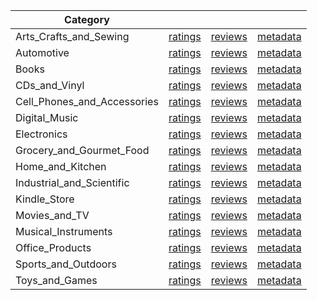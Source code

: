 | Category |  |  |  | 
 |----------|:-----:|:-----:|:-----:|
Arts_Crafts_and_Sewing | [ratings](https://ciir.cs.umass.edu/downloads/XMarket/DATA/sg/Arts_Crafts_and_Sewing/ratings_sg_Arts_Crafts_and_Sewing.txt) | [reviews](https://ciir.cs.umass.edu/downloads/XMarket/DATA/sg/Arts_Crafts_and_Sewing/reviews_sg_Arts_Crafts_and_Sewing.json) | [metadata](https://ciir.cs.umass.edu/downloads/XMarket/DATA/sg/Arts_Crafts_and_Sewing/metadata_sg_Arts_Crafts_and_Sewing.json) |  
Automotive | [ratings](https://ciir.cs.umass.edu/downloads/XMarket/DATA/sg/Automotive/ratings_sg_Automotive.txt) | [reviews](https://ciir.cs.umass.edu/downloads/XMarket/DATA/sg/Automotive/reviews_sg_Automotive.json) | [metadata](https://ciir.cs.umass.edu/downloads/XMarket/DATA/sg/Automotive/metadata_sg_Automotive.json) |  
Books | [ratings](https://ciir.cs.umass.edu/downloads/XMarket/DATA/sg/Books/ratings_sg_Books.txt) | [reviews](https://ciir.cs.umass.edu/downloads/XMarket/DATA/sg/Books/reviews_sg_Books.json) | [metadata](https://ciir.cs.umass.edu/downloads/XMarket/DATA/sg/Books/metadata_sg_Books.json) |  
CDs_and_Vinyl | [ratings](https://ciir.cs.umass.edu/downloads/XMarket/DATA/sg/CDs_and_Vinyl/ratings_sg_CDs_and_Vinyl.txt) | [reviews](https://ciir.cs.umass.edu/downloads/XMarket/DATA/sg/CDs_and_Vinyl/reviews_sg_CDs_and_Vinyl.json) | [metadata](https://ciir.cs.umass.edu/downloads/XMarket/DATA/sg/CDs_and_Vinyl/metadata_sg_CDs_and_Vinyl.json) |  
Cell_Phones_and_Accessories | [ratings](https://ciir.cs.umass.edu/downloads/XMarket/DATA/sg/Cell_Phones_and_Accessories/ratings_sg_Cell_Phones_and_Accessories.txt) | [reviews](https://ciir.cs.umass.edu/downloads/XMarket/DATA/sg/Cell_Phones_and_Accessories/reviews_sg_Cell_Phones_and_Accessories.json) | [metadata](https://ciir.cs.umass.edu/downloads/XMarket/DATA/sg/Cell_Phones_and_Accessories/metadata_sg_Cell_Phones_and_Accessories.json) |  
Digital_Music | [ratings](https://ciir.cs.umass.edu/downloads/XMarket/DATA/sg/Digital_Music/ratings_sg_Digital_Music.txt) | [reviews](https://ciir.cs.umass.edu/downloads/XMarket/DATA/sg/Digital_Music/reviews_sg_Digital_Music.json) | [metadata](https://ciir.cs.umass.edu/downloads/XMarket/DATA/sg/Digital_Music/metadata_sg_Digital_Music.json) |  
Electronics | [ratings](https://ciir.cs.umass.edu/downloads/XMarket/DATA/sg/Electronics/ratings_sg_Electronics.txt) | [reviews](https://ciir.cs.umass.edu/downloads/XMarket/DATA/sg/Electronics/reviews_sg_Electronics.json) | [metadata](https://ciir.cs.umass.edu/downloads/XMarket/DATA/sg/Electronics/metadata_sg_Electronics.json) |  
Grocery_and_Gourmet_Food | [ratings](https://ciir.cs.umass.edu/downloads/XMarket/DATA/sg/Grocery_and_Gourmet_Food/ratings_sg_Grocery_and_Gourmet_Food.txt) | [reviews](https://ciir.cs.umass.edu/downloads/XMarket/DATA/sg/Grocery_and_Gourmet_Food/reviews_sg_Grocery_and_Gourmet_Food.json) | [metadata](https://ciir.cs.umass.edu/downloads/XMarket/DATA/sg/Grocery_and_Gourmet_Food/metadata_sg_Grocery_and_Gourmet_Food.json) |  
Home_and_Kitchen | [ratings](https://ciir.cs.umass.edu/downloads/XMarket/DATA/sg/Home_and_Kitchen/ratings_sg_Home_and_Kitchen.txt) | [reviews](https://ciir.cs.umass.edu/downloads/XMarket/DATA/sg/Home_and_Kitchen/reviews_sg_Home_and_Kitchen.json) | [metadata](https://ciir.cs.umass.edu/downloads/XMarket/DATA/sg/Home_and_Kitchen/metadata_sg_Home_and_Kitchen.json) |  
Industrial_and_Scientific | [ratings](https://ciir.cs.umass.edu/downloads/XMarket/DATA/sg/Industrial_and_Scientific/ratings_sg_Industrial_and_Scientific.txt) | [reviews](https://ciir.cs.umass.edu/downloads/XMarket/DATA/sg/Industrial_and_Scientific/reviews_sg_Industrial_and_Scientific.json) | [metadata](https://ciir.cs.umass.edu/downloads/XMarket/DATA/sg/Industrial_and_Scientific/metadata_sg_Industrial_and_Scientific.json) |  
Kindle_Store | [ratings](https://ciir.cs.umass.edu/downloads/XMarket/DATA/sg/Kindle_Store/ratings_sg_Kindle_Store.txt) | [reviews](https://ciir.cs.umass.edu/downloads/XMarket/DATA/sg/Kindle_Store/reviews_sg_Kindle_Store.json) | [metadata](https://ciir.cs.umass.edu/downloads/XMarket/DATA/sg/Kindle_Store/metadata_sg_Kindle_Store.json) |  
Movies_and_TV | [ratings](https://ciir.cs.umass.edu/downloads/XMarket/DATA/sg/Movies_and_TV/ratings_sg_Movies_and_TV.txt) | [reviews](https://ciir.cs.umass.edu/downloads/XMarket/DATA/sg/Movies_and_TV/reviews_sg_Movies_and_TV.json) | [metadata](https://ciir.cs.umass.edu/downloads/XMarket/DATA/sg/Movies_and_TV/metadata_sg_Movies_and_TV.json) |  
Musical_Instruments | [ratings](https://ciir.cs.umass.edu/downloads/XMarket/DATA/sg/Musical_Instruments/ratings_sg_Musical_Instruments.txt) | [reviews](https://ciir.cs.umass.edu/downloads/XMarket/DATA/sg/Musical_Instruments/reviews_sg_Musical_Instruments.json) | [metadata](https://ciir.cs.umass.edu/downloads/XMarket/DATA/sg/Musical_Instruments/metadata_sg_Musical_Instruments.json) |  
Office_Products | [ratings](https://ciir.cs.umass.edu/downloads/XMarket/DATA/sg/Office_Products/ratings_sg_Office_Products.txt) | [reviews](https://ciir.cs.umass.edu/downloads/XMarket/DATA/sg/Office_Products/reviews_sg_Office_Products.json) | [metadata](https://ciir.cs.umass.edu/downloads/XMarket/DATA/sg/Office_Products/metadata_sg_Office_Products.json) |  
Sports_and_Outdoors | [ratings](https://ciir.cs.umass.edu/downloads/XMarket/DATA/sg/Sports_and_Outdoors/ratings_sg_Sports_and_Outdoors.txt) | [reviews](https://ciir.cs.umass.edu/downloads/XMarket/DATA/sg/Sports_and_Outdoors/reviews_sg_Sports_and_Outdoors.json) | [metadata](https://ciir.cs.umass.edu/downloads/XMarket/DATA/sg/Sports_and_Outdoors/metadata_sg_Sports_and_Outdoors.json) |  
Toys_and_Games | [ratings](https://ciir.cs.umass.edu/downloads/XMarket/DATA/sg/Toys_and_Games/ratings_sg_Toys_and_Games.txt) | [reviews](https://ciir.cs.umass.edu/downloads/XMarket/DATA/sg/Toys_and_Games/reviews_sg_Toys_and_Games.json) | [metadata](https://ciir.cs.umass.edu/downloads/XMarket/DATA/sg/Toys_and_Games/metadata_sg_Toys_and_Games.json) |  
